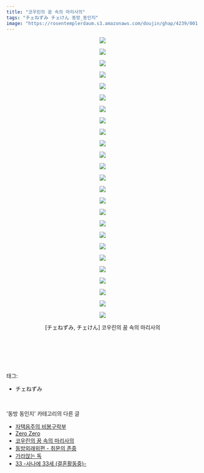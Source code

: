 ```yaml
---
title: "코우린의 꿈 속의 마리사의"
tags: "チェねずみ チェけん 동방_동인지"
image: "https://rosentemplerdaum.s3.amazonaws.com/doujin/ghap/4239/001.jpg"
---
```

<div class="article">
<p style="text-align: center; clear: none; float: none;"><img src="{{ site.imgserver10 }}/ghap/4239/001.jpg"/></p>
<p style="text-align: center; clear: none; float: none;"><img src="{{ site.imgserver10 }}/ghap/4239/002.jpg"/></p>
<p style="text-align: center; clear: none; float: none;"><img src="{{ site.imgserver10 }}/ghap/4239/003.jpg"/></p>
<p style="text-align: center; clear: none; float: none;"><img src="{{ site.imgserver10 }}/ghap/4239/004.jpg"/></p>
<p style="text-align: center; clear: none; float: none;"><img src="{{ site.imgserver10 }}/ghap/4239/005.jpg"/></p>
<p style="text-align: center; clear: none; float: none;"><img src="{{ site.imgserver10 }}/ghap/4239/006.jpg"/></p>
<p style="text-align: center; clear: none; float: none;"><img src="{{ site.imgserver10 }}/ghap/4239/007.jpg"/></p>
<p style="text-align: center; clear: none; float: none;"><img src="{{ site.imgserver10 }}/ghap/4239/008.jpg"/></p>
<p style="text-align: center; clear: none; float: none;"><img src="{{ site.imgserver10 }}/ghap/4239/009.jpg"/></p>
<p style="text-align: center; clear: none; float: none;"><img src="{{ site.imgserver10 }}/ghap/4239/010.jpg"/></p>
<p style="text-align: center; clear: none; float: none;"><img src="{{ site.imgserver10 }}/ghap/4239/011.jpg"/></p>
<p style="text-align: center; clear: none; float: none;"><img src="{{ site.imgserver10 }}/ghap/4239/012.jpg"/></p>
<p style="text-align: center; clear: none; float: none;"><img src="{{ site.imgserver10 }}/ghap/4239/013.jpg"/></p>
<p style="text-align: center; clear: none; float: none;"><img src="{{ site.imgserver10 }}/ghap/4239/014.jpg"/></p>
<p style="text-align: center; clear: none; float: none;"><img src="{{ site.imgserver10 }}/ghap/4239/015.jpg"/></p>
<p style="text-align: center; clear: none; float: none;"><img src="{{ site.imgserver10 }}/ghap/4239/016.jpg"/></p>
<p style="text-align: center; clear: none; float: none;"><img src="{{ site.imgserver10 }}/ghap/4239/017.jpg"/></p>
<p style="text-align: center; clear: none; float: none;"><img src="{{ site.imgserver10 }}/ghap/4239/018.jpg"/></p>
<p style="text-align: center; clear: none; float: none;"><img src="{{ site.imgserver10 }}/ghap/4239/019.jpg"/></p>
<p style="text-align: center; clear: none; float: none;"><img src="{{ site.imgserver10 }}/ghap/4239/020.jpg"/></p>
<p style="text-align: center; clear: none; float: none;"><img src="{{ site.imgserver10 }}/ghap/4239/021.jpg"/></p>
<p style="text-align: center; clear: none; float: none;"><img src="{{ site.imgserver10 }}/ghap/4239/022.jpg"/></p>
<p style="text-align: center; clear: none; float: none;"><img src="{{ site.imgserver10 }}/ghap/4239/023.jpg"/></p>
<p style="text-align: center; clear: none; float: none;"><img src="{{ site.imgserver10 }}/ghap/4239/024.jpg"/></p>
<p style="text-align: center; clear: none; float: none;"><img src="{{ site.imgserver10 }}/ghap/4239/025.jpg"/></p>
<p style="text-align: center; clear: none; float: none;">[チェねずみ, チェけん] 코우린의 꿈 속의 마리사의</p>
<p style="text-align: center; clear: none; float: none;"><br/></p>
<p><br/></p>
</div><br/>
<div class="tagTrail">
<p>태그: </p>
<ul>
<li>チェねずみ</li>
</ul>
</div><br/>
<div class="another">
<p>'동방 동인지' 카테고리의 다른 글</p>
<ul>
<li><a href="/ghap_4268">자택음주의 비봉구락부</a></li>
<li><a href="/ghap_4265">Zero Zero</a></li>
<li><a href="/ghap_4239">코우린의 꿈 속의 마리사의</a></li>
<li><a href="/ghap_4238">동방외래위편 - 취문의 존중</a></li>
<li><a href="/ghap_4231">가라앉는 독</a></li>
<li><a href="/ghap_4230">33 -사나에 33세 (결혼활동중)-</a></li>
</ul>
</div><br/>
<div class="cb_module cb_fluid">
<div class="cb_wrt cb_profile">
</div><!-- commentList close -->
</div><br/>
